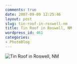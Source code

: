 ```yaml
---
comments: true
date: 2007-09-09 12:25:46
layout: post
slug: tin-roof-in-roswell-nm
title: Tin Roof in Roswell, NM
wordpress_id: 461
categories:
- PhotoBlog
---
```


![Tin Roof in Roswell, NM](http://ryanfitzer.com/main/wp-content/uploads/2007/09/kdoof.jpg)
